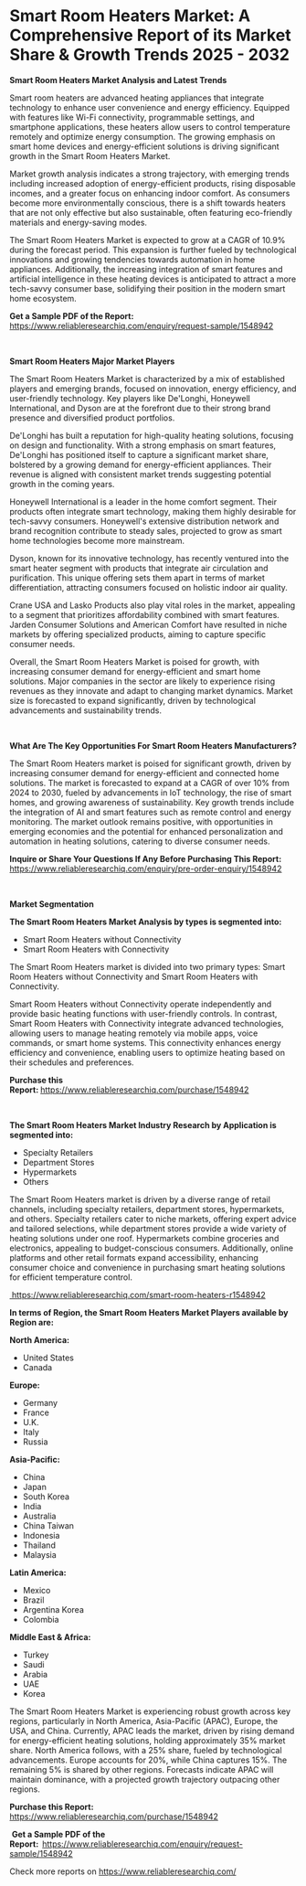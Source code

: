 <p><h1>Smart Room Heaters Market: A Comprehensive Report of its Market Share & Growth Trends 2025 - 2032</h1></p><p><strong>Smart Room Heaters Market Analysis and Latest Trends</strong></p>
<p><p>Smart room heaters are advanced heating appliances that integrate technology to enhance user convenience and energy efficiency. Equipped with features like Wi-Fi connectivity, programmable settings, and smartphone applications, these heaters allow users to control temperature remotely and optimize energy consumption. The growing emphasis on smart home devices and energy-efficient solutions is driving significant growth in the Smart Room Heaters Market.</p><p>Market growth analysis indicates a strong trajectory, with emerging trends including increased adoption of energy-efficient products, rising disposable incomes, and a greater focus on enhancing indoor comfort. As consumers become more environmentally conscious, there is a shift towards heaters that are not only effective but also sustainable, often featuring eco-friendly materials and energy-saving modes. </p><p>The Smart Room Heaters Market is expected to grow at a CAGR of 10.9% during the forecast period. This expansion is further fueled by technological innovations and growing tendencies towards automation in home appliances. Additionally, the increasing integration of smart features and artificial intelligence in these heating devices is anticipated to attract a more tech-savvy consumer base, solidifying their position in the modern smart home ecosystem.</p></p>
<p><strong>Get a Sample PDF of the Report:&nbsp;</strong> <a href="https://www.reliableresearchiq.com/enquiry/request-sample/1548942?utm_campaign=2325&utm_medium=2&utm_source=Github&utm_content=ia&utm_term=10042025&utm_id=smart-room-heaters">https://www.reliableresearchiq.com/enquiry/request-sample/1548942</a></p>
<p>&nbsp;</p>
<p><strong>Smart Room Heaters Major Market Players</strong></p>
<p><p>The Smart Room Heaters Market is characterized by a mix of established players and emerging brands, focused on innovation, energy efficiency, and user-friendly technology. Key players like De'Longhi, Honeywell International, and Dyson are at the forefront due to their strong brand presence and diversified product portfolios.</p><p>De'Longhi has built a reputation for high-quality heating solutions, focusing on design and functionality. With a strong emphasis on smart features, De'Longhi has positioned itself to capture a significant market share, bolstered by a growing demand for energy-efficient appliances. Their revenue is aligned with consistent market trends suggesting potential growth in the coming years.</p><p>Honeywell International is a leader in the home comfort segment. Their products often integrate smart technology, making them highly desirable for tech-savvy consumers. Honeywell's extensive distribution network and brand recognition contribute to steady sales, projected to grow as smart home technologies become more mainstream.</p><p>Dyson, known for its innovative technology, has recently ventured into the smart heater segment with products that integrate air circulation and purification. This unique offering sets them apart in terms of market differentiation, attracting consumers focused on holistic indoor air quality.</p><p>Crane USA and Lasko Products also play vital roles in the market, appealing to a segment that prioritizes affordability combined with smart features. Jarden Consumer Solutions and American Comfort have resulted in niche markets by offering specialized products, aiming to capture specific consumer needs.</p><p>Overall, the Smart Room Heaters Market is poised for growth, with increasing consumer demand for energy-efficient and smart home solutions. Major companies in the sector are likely to experience rising revenues as they innovate and adapt to changing market dynamics. Market size is forecasted to expand significantly, driven by technological advancements and sustainability trends.</p></p>
<p>&nbsp;</p>
<p><strong>What Are The Key Opportunities For Smart Room Heaters Manufacturers?</strong></p>
<p><p>The Smart Room Heaters market is poised for significant growth, driven by increasing consumer demand for energy-efficient and connected home solutions. The market is forecasted to expand at a CAGR of over 10% from 2024 to 2030, fueled by advancements in IoT technology, the rise of smart homes, and growing awareness of sustainability. Key growth trends include the integration of AI and smart features such as remote control and energy monitoring. The market outlook remains positive, with opportunities in emerging economies and the potential for enhanced personalization and automation in heating solutions, catering to diverse consumer needs.</p></p>
<p><strong>Inquire or Share Your Questions If Any Before Purchasing This Report:</strong> <a href="https://www.reliableresearchiq.com/enquiry/pre-order-enquiry/1548942?utm_campaign=2325&utm_medium=2&utm_source=Github&utm_content=ia&utm_term=10042025&utm_id=smart-room-heaters">https://www.reliableresearchiq.com/enquiry/pre-order-enquiry/1548942</a></p>
<p>&nbsp;</p>
<p><strong>Market Segmentation</strong></p>
<p><strong>The Smart Room Heaters Market Analysis by types is segmented into:</strong></p>
<p><ul><li>Smart Room Heaters without Connectivity</li><li>Smart Room Heaters with Connectivity</li></ul></p>
<p><p>The Smart Room Heaters market is divided into two primary types: Smart Room Heaters without Connectivity and Smart Room Heaters with Connectivity. </p><p>Smart Room Heaters without Connectivity operate independently and provide basic heating functions with user-friendly controls. In contrast, Smart Room Heaters with Connectivity integrate advanced technologies, allowing users to manage heating remotely via mobile apps, voice commands, or smart home systems. This connectivity enhances energy efficiency and convenience, enabling users to optimize heating based on their schedules and preferences.</p></p>
<p><strong>Purchase this Report:&nbsp;</strong><a href="https://www.reliableresearchiq.com/purchase/1548942?utm_campaign=2325&utm_medium=2&utm_source=Github&utm_content=ia&utm_term=10042025&utm_id=smart-room-heaters">https://www.reliableresearchiq.com/purchase/1548942</a></p>
<p>&nbsp;</p>
<p><strong>The Smart Room Heaters Market Industry Research by Application is segmented into:</strong></p>
<p><ul><li>Specialty Retailers</li><li>Department Stores</li><li>Hypermarkets</li><li>Others</li></ul></p>
<p><p>The Smart Room Heaters market is driven by a diverse range of retail channels, including specialty retailers, department stores, hypermarkets, and others. Specialty retailers cater to niche markets, offering expert advice and tailored selections, while department stores provide a wide variety of heating solutions under one roof. Hypermarkets combine groceries and electronics, appealing to budget-conscious consumers. Additionally, online platforms and other retail formats expand accessibility, enhancing consumer choice and convenience in purchasing smart heating solutions for efficient temperature control.</p></p>
<p><a href="https://www.reliableresearchiq.com/smart-room-heaters-r1548942?utm_campaign=2325&utm_medium=2&utm_source=Github&utm_content=ia&utm_term=10042025&utm_id=smart-room-heaters">&nbsp;https://www.reliableresearchiq.com/smart-room-heaters-r1548942</a></p>
<p><strong>In terms of Region, the Smart Room Heaters Market Players available by Region are:</strong></p>
<p>
    <p> <strong> North America: </strong>
        <ul>
            <li>United States</li>
            <li>Canada</li>
        </ul>
        </p> 
    <p> <strong> Europe: </strong>
        <ul>
            <li>Germany</li>
            <li>France</li>
            <li>U.K.</li>
            <li>Italy</li>
            <li>Russia</li>
        </ul>
        </p> 
    <p> <strong> Asia-Pacific: </strong>
        <ul>
            <li>China</li>
            <li>Japan</li>
            <li>South Korea</li>
            <li>India</li>
            <li>Australia</li>
            <li>China Taiwan</li>
            <li>Indonesia</li>
            <li>Thailand</li>
            <li>Malaysia</li>
        </ul>
        </p> 
    <p> <strong> Latin America: </strong>
        <ul>
            <li>Mexico</li>
            <li>Brazil</li>
            <li>Argentina Korea</li>
            <li>Colombia</li>
        </ul>
        </p> 
    <p> <strong> Middle East & Africa: </strong>
        <ul>
            <li>Turkey</li>
            <li>Saudi</li>
            <li>Arabia</li>
            <li>UAE</li>
            <li>Korea</li>
        </ul>
    </p>
    </p>
<p><p>The Smart Room Heaters Market is experiencing robust growth across key regions, particularly in North America, Asia-Pacific (APAC), Europe, the USA, and China. Currently, APAC leads the market, driven by rising demand for energy-efficient heating solutions, holding approximately 35% market share. North America follows, with a 25% share, fueled by technological advancements. Europe accounts for 20%, while China captures 15%. The remaining 5% is shared by other regions. Forecasts indicate APAC will maintain dominance, with a projected growth trajectory outpacing other regions.</p></p>
<p><strong>Purchase this Report: </strong><a href="https://www.reliableresearchiq.com/purchase/1548942?utm_campaign=2325&utm_medium=2&utm_source=Github&utm_content=ia&utm_term=10042025&utm_id=smart-room-heaters">https://www.reliableresearchiq.com/purchase/1548942</a></p>
<p>&nbsp;<strong>Get a Sample PDF of the Report:&nbsp;&nbsp;</strong><a href="https://www.reliableresearchiq.com/enquiry/request-sample/1548942?utm_campaign=2325&utm_medium=2&utm_source=Github&utm_content=ia&utm_term=10042025&utm_id=smart-room-heaters">https://www.reliableresearchiq.com/enquiry/request-sample/1548942</a></p>
<p><strong></strong></p>
<p>Check more reports on <a href="https://www.reliableresearchiq.com/?utm_campaign=2325&utm_medium=2&utm_source=Github&utm_content=ia&utm_term=10042025&utm_id=smart-room-heaters">https://www.reliableresearchiq.com/</a></p>
